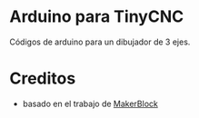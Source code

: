 Arduino para TinyCNC
====================

Códigos de arduino para un dibujador de 3 ejes.


Creditos
========

* basado en el trabajo de [MakerBlock](https://github.com/MakerBlock/TinyCNC-Sketches)
